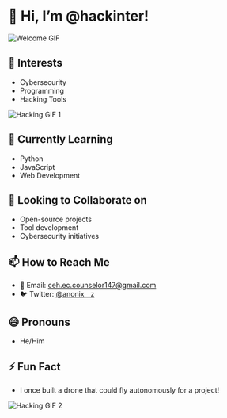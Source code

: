 # 👋 Hi, I’m @hackinter!

![Welcome GIF](https://cdn.dribbble.com/users/3556928/screenshots/8726854/glitch-trial.gif)

## 👀 Interests
- Cybersecurity
- Programming
- Hacking Tools

![Hacking GIF 1](https://media3.giphy.com/media/26tn33aiTi1jkl6H6/giphy.gif?cid=6c09b9526diabe2a5ye0ig510k1wdo36o19rb6gdogdydfou&ep=v1_internal_gif_by_id&rid=giphy.gif&ct=g)

## 🌱 Currently Learning
- Python
- JavaScript
- Web Development

## 💞️ Looking to Collaborate on
- Open-source projects
- Tool development
- Cybersecurity initiatives

## 📫 How to Reach Me
- 📧 Email: [ceh.ec.counselor147@gmail.com](mailto:ceh.ec.counselor147@gmail.com)
- 🐦 Twitter: [@anonix__z](https://twitter.com/anonix__z)

## 😄 Pronouns
- He/Him

## ⚡ Fun Fact
- I once built a drone that could fly autonomously for a project!

![Hacking GIF 2](https://i.pinimg.com/originals/75/c2/f8/75c2f842863ae2df6b3ac2d0a4d63026.gif)




<!---
hackinter/hackinter is a ✨ special ✨ repository because its README.md (this file) appears on your GitHub profile.
You can click the Preview link to take a look at your changes.
--->
